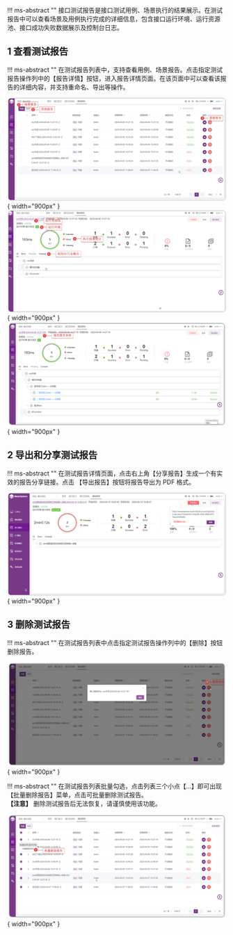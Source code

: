  
!!! ms-abstract "" 
    接口测试报告是接口测试用例、场景执行的结果展示。在测试报告中可以查看场景及用例执行完成的详细信息，包含接口运行环境、运行资源池、接口成功失败数据展示及控制台日志。

## 1 查看测试报告
!!! ms-abstract "" 
    在测试报告列表中，支持查看用例、场景报告。点击指定测试报告操作列中的【报告详情】按钮，进入报告详情页面。在该页面中可以查看该报告的详细内容，并支持重命名、导出等操作。

![!查看测试报告](../../img/api/查看报告1.png){ width="900px" }
![!查看测试报告](../../img/api/查看报告详情.png){ width="900px" }
![!重命名测试报告](../../img/api/修改报告名称.png){ width="900px" }

## 2 导出和分享测试报告
!!! ms-abstract ""
    在测试报告详情页面，点击右上角【分享报告】生成一个有实效的报告分享链接。点击 【导出报告】按钮将报告导出为 PDF 格式。

![!导出测试报告](../../img/api/分享报告.png){ width="900px" }

## 3 删除测试报告
!!! ms-abstract "" 
    在测试报告列表中点击指定测试报告操作列中的【删除】按钮删除报告。

![!删除测试报告](../../img/api/删除报告.png){ width="900px" }

!!! ms-abstract "" 
    在测试报告列表批量勾选，点击列表三个小点【...】即可出现【批量删除报告】菜单，点击可批量删除测试报告。<br />
    **【注意】** 删除测试报告后无法恢复，请谨慎使用该功能。

![!接口测试首页](../../img/api/%E6%89%B9%E9%87%8F%E5%88%A0%E9%99%A4%E6%8A%A5%E5%91%8A.png){ width="900px" }